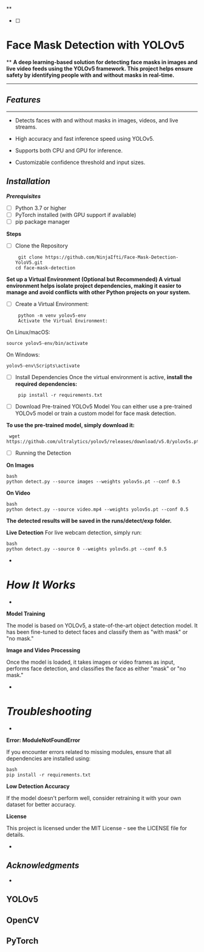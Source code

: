 
**

 - [ ] 

# Face Mask Detection with YOLOv5

**
**A deep learning-based solution for detecting face masks in images and live video feeds using the YOLOv5 framework. This project helps ensure safety by identifying people with and without masks in real-time.**

***

## *Features*

***

 - Detects faces with and without masks in images, videos, and live
   streams.
   
  
 - High accuracy and fast inference speed using YOLOv5.
 - Supports both CPU and GPU for inference. 
 - Customizable confidence threshold and input sizes.

## ***Installation***

***Prerequisites***

 - [ ] Python 3.7 or higher
 - [ ] PyTorch installed (with GPU support if available)
 - [ ] pip package manager

**Steps**

 - [ ] Clone the Repository

        git clone https://github.com/NinjaIfti/Face-Mask-Detection-YoloV5.git
       cd face-mask-detection

**Set up a Virtual Environment (Optional but Recommended) A virtual    environment helps isolate project dependencies, making it easier    to manage and avoid conflicts with other Python projects on your    system.**

       
   

 - [ ] Create a Virtual Environment:

        python -m venv yolov5-env
        Activate the Virtual Environment:

On Linux/macOS:

    
    source yolov5-env/bin/activate
    
On Windows:

    yolov5-env\Scripts\activate
   

 - [ ] Install Dependencies Once the virtual environment is active,
       **install the required dependencies:**
       
        pip install -r requirements.txt
 - [ ] Download Pre-trained YOLOv5 Model You can either use a
       pre-trained YOLOv5 model or train a custom model for face mask
       detection.

**To use the pre-trained model, simply download it:**

     wget https://github.com/ultralytics/yolov5/releases/download/v5.0/yolov5s.pt

 - [ ] Running the Detection

**On Images**

    bash
    python detect.py --source images --weights yolov5s.pt --conf 0.5

**On Video**

    bash
    python detect.py --source video.mp4 --weights yolov5s.pt --conf 0.5

**The detected results will be saved in the runs/detect/exp folder.**

**Live Detection**
For live webcam detection, simply run:

    bash
    python detect.py --source 0 --weights yolov5s.pt --conf 0.5

*

# ***How It Works***

*

**Model Training**

The model is based on YOLOv5, a state-of-the-art object detection model. It has been fine-tuned to detect faces and classify them as "with mask" or "no mask."

**Image and Video Processing**

Once the model is loaded, it takes images or video frames as input, performs face detection, and classifies the face as either "mask" or "no mask."

*

# ***Troubleshooting***

*

**Error: ModuleNotFoundError**

If you encounter errors related to missing modules, ensure that all dependencies are installed using:

    bash
    pip install -r requirements.txt


**Low Detection Accuracy**

If the model doesn't perform well, consider retraining it with your own dataset for better accuracy.

**License**

This project is licensed under the MIT License - see the LICENSE file for details.


*

## *****Acknowledgments*****

*

## YOLOv5

## OpenCV

## PyTorch


